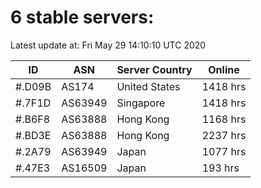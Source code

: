 # 6 stable servers:

Latest update at: Fri May 29 14:10:10 UTC 2020

| ID | ASN | Server Country | Online |
| -- | --- | -------------- | ------ |
| #.D09B | AS174 | United States | 1418 hrs |
| #.7F1D | AS63949 | Singapore | 1418 hrs |
| #.B6F8 | AS63888 | Hong Kong | 1168 hrs |
| #.BD3E | AS63888 | Hong Kong | 2237 hrs |
| #.2A79 | AS63949 | Japan | 1077 hrs |
| #.47E3 | AS16509 | Japan | 193 hrs |

